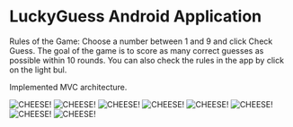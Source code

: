 # LuckyGuess Android Application

Rules of the Game:
Choose a number between 1 and 9 and click Check Guess.
The goal of the game is to score as many correct guesses as possible within 10 rounds.
You can also check the rules in the app by click on the light bul.

Implemented MVC architecture.


![CHEESE!](https://user-images.githubusercontent.com/74861262/211191171-a8e38752-b938-474d-9ce2-ac39e653b97b.png)
![CHEESE!](https://user-images.githubusercontent.com/74861262/211191187-c28fe316-90cc-4117-8f93-c8ae052ea784.png)
![CHEESE!](https://user-images.githubusercontent.com/74861262/211191210-85516f0e-dfb6-42ea-9f2f-a271d8ff37dc.png)
![CHEESE!](https://user-images.githubusercontent.com/74861262/211191213-7fed091d-3260-4721-a42c-7bba93e9ddc8.png)
![CHEESE!](https://user-images.githubusercontent.com/74861262/211191226-88a8468e-c246-40e1-928c-0b6087f49374.png)
![CHEESE!](https://user-images.githubusercontent.com/74861262/211191230-99bd3d17-8eff-49c6-b014-905abfb5e0ac.png)
![CHEESE!](https://user-images.githubusercontent.com/74861262/211191121-3fcd2664-70ef-412c-9cae-3e1b6f3c63c5.png)
![CHEESE!](https://user-images.githubusercontent.com/74861262/211191135-36e89bd7-72fa-487c-acff-caeb97cdfe65.png)
